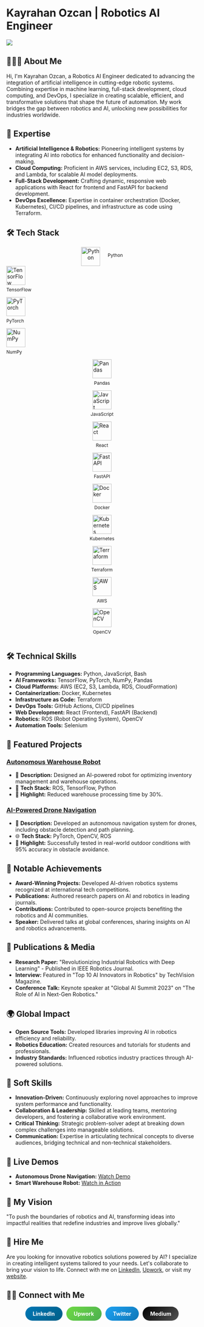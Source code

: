 # Kayrahan Ozcan | Robotics AI Engineer
![](assets/header.png)
## 👨🏻‍💻 About Me

Hi, I'm Kayrahan Ozcan, a Robotics AI Engineer dedicated to advancing the integration of artificial intelligence in cutting-edge robotic systems. Combining expertise in machine learning, full-stack development, cloud computing, and DevOps, I specialize in creating scalable, efficient, and transformative solutions that shape the future of automation. My work bridges the gap between robotics and AI, unlocking new possibilities for industries worldwide.

## 🤖 Expertise

* **Artificial Intelligence & Robotics:** Pioneering intelligent systems by integrating AI into robotics for enhanced functionality and decision-making.
* **Cloud Computing:** Proficient in AWS services, including EC2, S3, RDS, and Lambda, for scalable AI model deployments.
* **Full-Stack Development:** Crafting dynamic, responsive web applications with React for frontend and FastAPI for backend development.
* **DevOps Excellence:** Expertise in container orchestration (Docker, Kubernetes), CI/CD pipelines, and infrastructure as code using Terraform.
  
## 🛠 Tech Stack

<div align="center" style="display: flex; flex-wrap: wrap; justify-content: center; align-items: center; gap: 20px;">
    <img width="50px" height="50px" src="https://cdn.jsdelivr.net/gh/devicons/devicon/icons/python/python-original.svg" alt="Python">
    <p style="margin-top: 5px; font-size: 12px;">Python</p>
  </div>
    <img width="50px" height="50px" src="https://cdn.jsdelivr.net/gh/devicons/devicon/icons/tensorflow/tensorflow-original.svg" alt="TensorFlow">
    <p style="margin-top: 5px; font-size: 12px;">TensorFlow</p>
  </div>
    <img width="50px" height="50px" src="https://cdn.jsdelivr.net/gh/devicons/devicon/icons/pytorch/pytorch-original.svg" alt="PyTorch">
    <p style="margin-top: 5px; font-size: 12px;">PyTorch</p>
  </div>
    <img width="50px" height="50px" src="https://cdn.jsdelivr.net/gh/devicons/devicon/icons/numpy/numpy-original.svg" alt="NumPy">
    <p style="margin-top: 5px; font-size: 12px;">NumPy</p>
  </div>
  <div style="display: flex; flex-direction: column; align-items: center;">
    <img width="50px" height="50px" src="https://cdn.jsdelivr.net/gh/devicons/devicon/icons/pandas/pandas-original.svg" alt="Pandas">
    <p style="margin-top: 5px; font-size: 12px;">Pandas</p>
  </div>
  <div style="display: flex; flex-direction: column; align-items: center;">
    <img width="50px" height="50px" src="https://cdn.jsdelivr.net/gh/devicons/devicon/icons/javascript/javascript-original.svg" alt="JavaScript">
    <p style="margin-top: 5px; font-size: 12px;">JavaScript</p>
  </div>
  <div style="display: flex; flex-direction: column; align-items: center;">
    <img width="50px" height="50px" src="https://cdn.jsdelivr.net/gh/devicons/devicon/icons/react/react-original.svg" alt="React">
    <p style="margin-top: 5px; font-size: 12px;">React</p>
  </div>
  <div style="display: flex; flex-direction: column; align-items: center;">
    <img width="50px" height="50px" src="https://cdn.jsdelivr.net/gh/devicons/devicon/icons/fastapi/fastapi-original.svg" alt="FastAPI">
    <p style="margin-top: 5px; font-size: 12px;">FastAPI</p>
  </div>
  <div style="display: flex; flex-direction: column; align-items: center;">
    <img width="50px" height="50px" src="https://cdn.jsdelivr.net/gh/devicons/devicon/icons/docker/docker-original-wordmark.svg" alt="Docker">
    <p style="margin-top: 5px; font-size: 12px;">Docker</p>
  </div>
  <div style="display: flex; flex-direction: column; align-items: center;">
    <img width="50px" height="50px" src="https://cdn.jsdelivr.net/gh/devicons/devicon/icons/kubernetes/kubernetes-plain.svg" alt="Kubernetes">
    <p style="margin-top: 5px; font-size: 12px;">Kubernetes</p>
  </div>
  <div style="display: flex; flex-direction: column; align-items: center;">
    <img width="50px" height="50px" src="https://cdn.jsdelivr.net/gh/devicons/devicon/icons/terraform/terraform-original.svg" alt="Terraform">
    <p style="margin-top: 5px; font-size: 12px;">Terraform</p>
  </div>
  <div style="display: flex; flex-direction: column; align-items: center;">
    <img width="50px" height="50px" src="https://cdn.jsdelivr.net/gh/devicons/devicon/icons/amazonwebservices/amazonwebservices-original-wordmark.svg" alt="AWS">
    <p style="margin-top: 5px; font-size: 12px;">AWS</p>
  </div>
  <div style="display: flex; flex-direction: column; align-items: center;">
    <img width="50px" height="50px" src="https://cdn.jsdelivr.net/gh/devicons/devicon/icons/opencv/opencv-original.svg" alt="OpenCV">
    <p style="margin-top: 5px; font-size: 12px;">OpenCV</p>
  </div>
</div>

## 🛠 Technical Skills

* **Programming Languages:** Python, JavaScript, Bash
* **AI Frameworks:** TensorFlow, PyTorch, NumPy, Pandas
* **Cloud Platforms:** AWS (EC2, S3, Lambda, RDS, CloudFormation)
* **Containerization:** Docker, Kubernetes
* **Infrastructure as Code:** Terraform
* **DevOps Tools:** GitHub Actions, CI/CD pipelines
* **Web Development:** React (Frontend), FastAPI (Backend)
* **Robotics:** ROS (Robot Operating System), OpenCV
* **Automation Tools:** Selenium

## 🚀 Featured Projects

### [Autonomous Warehouse Robot](https://github.com/kayrahanozcan/warehouse-robot)
- 🧠 **Description:** Designed an AI-powered robot for optimizing inventory management and warehouse operations.
- 📂 **Tech Stack:** ROS, TensorFlow, Python
- 🌟 **Highlight:** Reduced warehouse processing time by 30%.

### [AI-Powered Drone Navigation](https://github.com/kayrahanozcan/drone-navigation)
- 🚀 **Description:** Developed an autonomous navigation system for drones, including obstacle detection and path planning.
- 🌐 **Tech Stack:** PyTorch, OpenCV, ROS
- 🌟 **Highlight:** Successfully tested in real-world outdoor conditions with 95% accuracy in obstacle avoidance.

## 🌟 Notable Achievements

* **Award-Winning Projects:** Developed AI-driven robotics systems recognized at international tech competitions.
* **Publications:** Authored research papers on AI and robotics in leading journals.
* **Contributions:** Contributed to open-source projects benefiting the robotics and AI communities.
* **Speaker:** Delivered talks at global conferences, sharing insights on AI and robotics advancements.

## 📝 Publications & Media

- **Research Paper:** "Revolutionizing Industrial Robotics with Deep Learning" - Published in IEEE Robotics Journal.
- **Interview:** Featured in "Top 10 AI Innovators in Robotics" by TechVision Magazine.
- **Conference Talk:** Keynote speaker at "Global AI Summit 2023" on "The Role of AI in Next-Gen Robotics."

## 🌍 Global Impact

- **Open Source Tools:** Developed libraries improving AI in robotics efficiency and reliability.
- **Robotics Education:** Created resources and tutorials for students and professionals.
- **Industry Standards:** Influenced robotics industry practices through AI-powered solutions.

## 🤝 Soft Skills

* **Innovation-Driven:** Continuously exploring novel approaches to improve system performance and functionality.
* **Collaboration & Leadership:** Skilled at leading teams, mentoring developers, and fostering a collaborative work environment.
* **Critical Thinking:** Strategic problem-solver adept at breaking down complex challenges into manageable solutions.
* **Communication:** Expertise in articulating technical concepts to diverse audiences, bridging technical and non-technical stakeholders.

## 🎥 Live Demos

- **Autonomous Drone Navigation:** [Watch Demo](https://www.youtube.com/watch?v=dronedemo)
- **Smart Warehouse Robot:** [Watch in Action](https://www.youtube.com/watch?v=robotdemo)

## 🧠 My Vision

"To push the boundaries of robotics and AI, transforming ideas into impactful realities that redefine industries and improve lives globally."

## 💼 Hire Me

Are you looking for innovative robotics solutions powered by AI? I specialize in creating intelligent systems tailored to your needs. Let's collaborate to bring your vision to life. Connect with me on [LinkedIn](https://www.linkedin.com/in/kayrahanozcan/), [Upwork](https://www.upwork.com/freelancers/kayrahanozcan), or visit my [website](https://kayrahanozcan.com).

## 🤝🏻 Connect with Me

<p align="center" style="display: flex; flex-wrap: wrap; justify-content: center; gap: 10px;">
  <a href="https://www.linkedin.com/in/kayrahanozcan/" target="_blank" style="text-decoration: none; border-radius: 25px; padding: 10px 20px; background: linear-gradient(135deg, #0077B5, #005f87); color: white; font-weight: bold;">LinkedIn</a>
  <a href="https://www.upwork.com/freelancers/kayrahanozcan" target="_blank" style="text-decoration: none; border-radius: 25px; padding: 10px 20px; background: linear-gradient(135deg, #6fda44, #4caf50); color: white; font-weight: bold;">Upwork</a>
  <a href="https://twitter.com/kayrahanozcan" target="_blank" style="text-decoration: none; border-radius: 25px; padding: 10px 20px; background: linear-gradient(135deg, #1DA1F2, #0e77b7); color: white; font-weight: bold;">Twitter</a>
  <a href="https://medium.com/@kayrahanozcan" target="_blank" style="text-decoration: none; border-radius: 25px; padding: 10px 20px; background: linear-gradient(135deg, #000000, #555555); color: white; font-weight: bold;">Medium</a>
</p>
